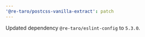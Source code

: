```yaml
---
'@re-taro/postcss-vanilla-extract': patch
---
```


Updated dependency `@re-taro/eslint-config` to `5.3.0`.
